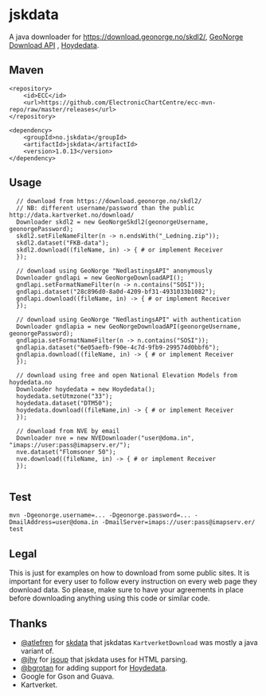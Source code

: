 # jskdata

A java downloader for https://download.geonorge.no/skdl2/,
[GeoNorge Download API](https://www.geonorge.no/for-utviklere/APIer-og-grensesnitt/nedlastingsapiet/) , 
[Hoydedata](http://www.hoydedata.no/Laserinnsyn).

## Maven

```
<repository>
    <id>ECC</id>
    <url>https://github.com/ElectronicChartCentre/ecc-mvn-repo/raw/master/releases</url>
</repository>

<dependency>
    <groupId>no.jskdata</groupId>
    <artifactId>jskdata</artifactId>
    <version>1.0.13</version>
</dependency>
````

## Usage
```
  // download from https://download.geonorge.no/skdl2/
  // NB: different username/password than the public http://data.kartverket.no/download/
  Downloader skdl2 = new GeoNorgeSkdl2(geonorgeUsername, geonorgePassword);
  skdl2.setFileNameFilter(n -> n.endsWith("_Ledning.zip"));
  skdl2.dataset("FKB-data");
  skdl2.download((fileName, in) -> { # or implement Receiver
  });
  
  // download using GeoNorge "NedlastingsAPI" anonymously
  Downloader gndlapi = new GeoNorgeDownloadAPI();
  gndlapi.setFormatNameFilter(n -> n.contains("SOSI"));
  gndlapi.dataset("28c896d0-8a0d-4209-bf31-4931033b1082");
  gndlapi.download((fileName, in) -> { # or implement Receiver
  });
  
  // download using GeoNorge "NedlastingsAPI" with authentication
  Downloader gndlapia = new GeoNorgeDownloadAPI(geonorgeUsername, geonorgePassword);
  gndlapia.setFormatNameFilter(n -> n.contains("SOSI"));
  gndlapia.dataset("6e05aefb-f90e-4c7d-9fb9-299574d0bbf6");
  gndlapia.download((fileName, in) -> { # or implement Receiver
  });

  // download using free and open National Elevation Models from hoydedata.no
  Downloader hoydedata = new Hoydedata();
  hoydedata.setUtmzone("33");
  hoydedata.dataset("DTM50");
  hoydedata.download((fileName,in) -> { # or implement Receiver
  });
  
  // download from NVE by email
  Downloader nve = new NVEDownloader("user@doma.in", "imaps://user:pass@imapserv.er/");
  nve.dataset("Flomsoner 50");
  nve.download((fileName, in) -> { # or implement Receiver
  });
  
```

## Test
```
mvn -Dgeonorge.username=... -Dgeonorge.password=... -DmailAddress=user@doma.in -DmailServer=imaps://user:pass@imapserv.er/ test
```

## Legal

This is just for examples on how to download from some public sites. It is important for every user to follow every instruction on every web page they download data. So please, make sure to have your agreements in place before downloading anything using this code or similar code.

## Thanks
* [@atlefren](https://github.com/atlefren/) for [skdata](https://github.com/atlefren/skdata) that jskdatas `KartverketDownload` was mostly a java variant of.
* [@jhy](https://github.com/jhy/) for [jsoup](https://github.com/jhy/jsoup) that jskdata uses for HTML parsing.
* [@bgrotan](https://github.com/bgrotan/) for adding support for [Hoydedata](http://www.hoydedata.no/Laserinnsyn).
* Google for Gson and Guava.
* Kartverket.

